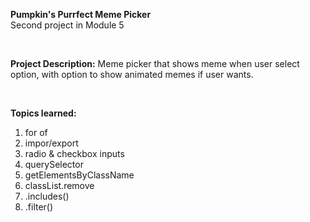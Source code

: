 **Pumpkin's Purrfect Meme Picker** 
</br>
Second project in Module 5

</br>

**Project Description:** Meme picker that shows meme when user select option, with option to show animated memes if user wants.

</br>

**Topics learned:**
1. for of
2. impor/export
3. radio & checkbox inputs
4. querySelector
5. getElementsByClassName
6. classList.remove
7. .includes()
8. .filter()



